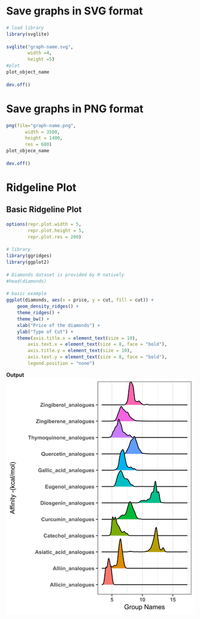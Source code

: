 # Save graphs in SVG format
```R
# load library
library(svglite)

svglite("graph-name.svg",
        width =4,
        height =5)
#plot
plot_object_name

dev.off()
```
# Save graphs in PNG format
```R
png(file="graph-name.png",
       width = 3500,
       height = 1400,
       res = 600)
plot_objece_name

dev.off()
```

# Ridgeline Plot
## Basic Ridgeline Plot
```R
options(repr.plot.width = 5,
        repr.plot.height = 5,
        repr.plot.res = 200)

# library
library(ggridges)
library(ggplot2)
 
# Diamonds dataset is provided by R natively
#head(diamonds)
 
# basic example
ggplot(diamonds, aes(x = price, y = cut, fill = cut)) +
    geom_density_ridges() +
    theme_ridges() +
    theme_bw() +
    xlab("Price of the diamonds") +
    ylab("Type of Cut") +
    theme(axis.title.x = element_text(size = 10),
        axis.text.x = element_text(size = 8, face = "bold"),
        axis.title.y = element_text(size = 10),
        axis.text.y = element_text(size = 8, face = "bold"),
        legend.position = "none")
```
**Output**
![A basic Ridgeline plot](./graph_images/basic-ridgeline-plot.png)
